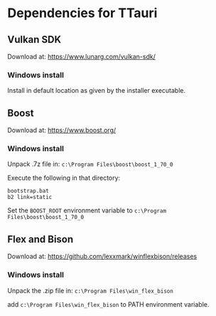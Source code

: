 # Dependencies for TTauri

## Vulkan SDK
Download at: https://www.lunarg.com/vulkan-sdk/

### Windows install
Install in default location as given by the installer executable.

## Boost
Download at: https://www.boost.org/

### Windows install
Unpack .7z file in: `c:\Program Files\boost\boost_1_70_0`

Execute the following in that directory:
```
bootstrap.bat
b2 link=static
```

Set the `BOOST_ROOT` environment variable to `c:\Program Files\boost\boost_1_70_0`

## Flex and Bison
Download at: https://github.com/lexxmark/winflexbison/releases

### Windows install
Unpack the .zip file in: `c:\Program Files\win_flex_bison`

add `c:\Program Files\win_flex_bison` to PATH environment variable.
